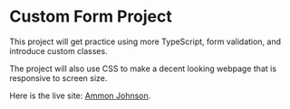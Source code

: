 # Custom Form Project

This project will get practice using more TypeScript, form validation, and introduce custom classes.

The project will also use CSS to make a decent looking webpage that is responsive to screen size.

Here is the live site: [Ammon Johnson](https://ammon-j.github.io/FormWithCustomClass/).
